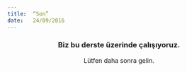 ```yaml
---
title:  “Son”
date:   24/09/2016
---
```


### <center>Biz bu derste üzerinde çalışıyoruz.</center>
<center>Lütfen daha sonra gelin.</center>